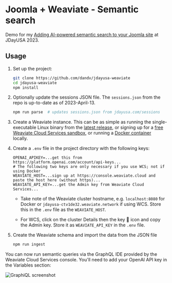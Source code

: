 # Joomla + Weaviate - Semantic search

Demo for my [Adding AI-powered semantic search to your Joomla site](https://jdayusa.com/sessions/session-2023/april-22/slot-2-4/adding-ai-powered-semantic-search-to-your-joomla-site) at JDayUSA 2023.


## Usage

1. Set up the project:
   ```bash
   git clone https://github.com/dandv/jdayusa-weaviate
   cd jdayusa-weaviate
   npm install

2. Optionally update the sessions JSON file. The `sessions.json` from the repo is up-to-date as of 2023-April-13.
   ```bash
   npm run parse  # updates sessions.json from jdayusa.com/sessions

3. Create a Weaviate instance. This can be as simple as running the single-executable Linux binary from the [latest release](https://github.com/weaviate/weaviate/releases), or signing up for a [free Weaviate Cloud Services sandbox](https://console.weaviate.cloud), or running a [Docker container](https://weaviate.io/developers/weaviate/installation) locally.

4. Create a `.env` file in the project directory with the following keys:
   ```text
   OPENAI_APIKEY=...get this from https://platform.openai.com/account/api-keys...
   # The following two keys are only necessary if you use WCS; not if using Docker
   WEAVIATE_HOST=...sign up at https://console.weaviate.cloud and paste the host here (without https)...
   WEAVIATE_API_KEY=...get the Admin key from Weaviate Cloud Services...
   ```

   * Take note of the Weaviate cluster hostname, e.g. `localhost:8080` for Docker or `jdayusa-ctv1de32.weaviate.network` if using WCS. Store this in the `.env` file as the `WEAVIATE_HOST`.

   * For WCS, click on the cluster Details then the key 🔑 icon and copy the Admin key. Store it as `WEAVIATE_API_KEY` in the `.env` file.

5. Create the Weaviate schema and import the data from the JSON file
   ```bash
   npm run ingest

You can now run semantic queries via the GraphQL IDE provided by the Weaviate Cloud Services console. You'll need to add your OpenAI API key in the Variables section:

![GraphiQL screenshot](GraphiQL-neartext.png)

